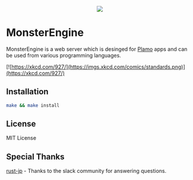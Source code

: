 <p align="center"><a href="https://monsterengine.org/" target="_blank"><img src="https://user-images.githubusercontent.com/1064585/72409785-17b61b80-37aa-11ea-8f59-f726b09d66e1.png"></a></p>

# MonsterEngine
MonsterEngine is a web server which is desinged for [Plamo](https://plamo.org/) apps and can be used from various programming languages.

[![https://xkcd.com/927/](https://imgs.xkcd.com/comics/standards.png)](https://xkcd.com/927/)

## Installation
```sh
make && make install
```

## License
MIT License

## Special Thanks
[rust-jp](https://rust-jp.rs/) - Thanks to the slack community for answering questions.
